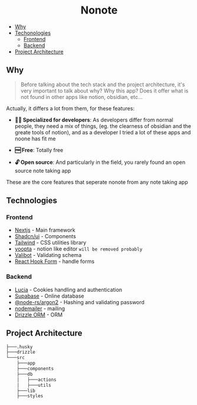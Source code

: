 <h1 align="center">Nonote</h1>

- [Why](#why)
- [Techonologies](#technologies)
  - [Frontend](#frontend)
  - [Backend](#backend)
- [Project Architecture](#project-architecture)

## Why

> Before talking about the tech stack and the project architecture, it's very important to talk about why? Why this app? Does it offer what is not found in other apps like notion, obsidian, etc...

Actually, it differs a lot from them, for these features:

- **👩‍💻 Specialized for developers**: As developers differ from normal people, they need a mix of things, (eg. the clearness of obsidian and the greate tools of notion), and as a developer I tried a lot of these apps and noone has fit me

- **🆓 Free**: Totally free

- **🔓 Open source**: And particularly in the field, you rarely found an open source note taking app

These are the core features that seperate nonote from any note taking app

## Technologies

### Frontend

- [Nextjs](https://nextjs.org/) - Main framework
- [Shadcn/ui](http://ui.shadcn.com/) - Components
- [Tailwind](https://tailwindcss.com) - CSS utilities library
- [yoopta](https://yoopta.dev) - notion like editor `will be removed probably`
- [Valibot](https://valibot.dev) - Validating schema
- [React Hook Form](http://react-hook-form.com/) - handle forms

### Backend

- [Lucia](https://lucia-auth.com) - Cookies handling and authentication
- [Supabase](https://supabase.com) - Online database
- [@node-rs/argon2](https://www.npmjs.com/package/@node-rs/argon2) - Hashing and validating password
- [nodemailer](https://npmjs.com/package/nodemailer) - mailing
- [Drizzle ORM](https://orm.drizzle.team/) - ORM

## Project Architecture

```txt
├───.husky
├───drizzle
└───src
    ├───app
    ├───components
    ├───db
    │   ├───actions
    │   ├───utils
    ├───lib
    ├───styles
```
